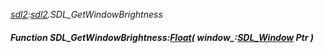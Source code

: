 _[sdl2](../../modules/sdl2/sdl2-module.md):[sdl2](../../modules/sdl2/sdl2-module.md).SDL\_GetWindowBrightness_
##### Function SDL\_GetWindowBrightness:[Float](../../modules/wonkey/wonkey-types-float.md)( window_:[SDL_Window](../../modules/sdl2/sdl2-sdl_window.md) Ptr )
